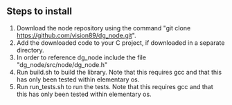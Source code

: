 ## Steps to install
1) Download the node repository using the command "git clone https://github.com/vision89/dg_node.git".
2) Add the downloaded code to your C project, if downloaded in a separate directory.
3) In order to reference dg_node include the file "dg_node/src/node/dg_node.h"
4) Run build.sh to build the library.  Note that this requires gcc and that this has only been tested within elementary os.
5) Run run_tests.sh to run the tests.  Note that this requires gcc and that this has only been tested within elementary os.

